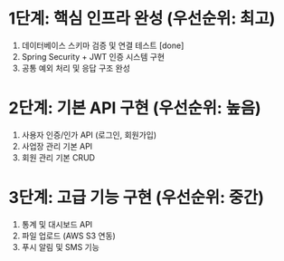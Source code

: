 # 1단계: 핵심 인프라 완성 (우선순위: 최고)

1. 데이터베이스 스키마 검증 및 연결 테스트  [done]
2. Spring Security + JWT 인증 시스템 구현
3. 공통 예외 처리 및 응답 구조 완성

# 2단계: 기본 API 구현 (우선순위: 높음)

1. 사용자 인증/인가 API (로그인, 회원가입)
2. 사업장 관리 기본 API
3. 회원 관리 기본 CRUD

# 3단계: 고급 기능 구현 (우선순위: 중간)

1. 통계 및 대시보드 API
2. 파일 업로드 (AWS S3 연동)
3. 푸시 알림 및 SMS 기능
